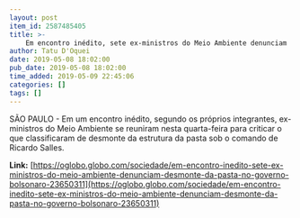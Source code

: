 ```yaml
---
layout: post
item_id: 2587485405
title: >-
    Em encontro inédito, sete ex-ministros do Meio Ambiente denunciam 'desmonte' da pasta no governo Bolsonaro
author: Tatu D'Oquei
date: 2019-05-08 18:02:00
pub_date: 2019-05-08 18:02:00
time_added: 2019-05-09 22:45:06
categories: []
tags: []
---
```


SÃO PAULO - Em um encontro inédito, segundo os próprios integrantes, ex-ministros do Meio Ambiente se reuniram nesta quarta-feira para criticar o que classificaram de desmonte da estrutura da pasta sob o comando de Ricardo Salles.

**Link:** [https://oglobo.globo.com/sociedade/em-encontro-inedito-sete-ex-ministros-do-meio-ambiente-denunciam-desmonte-da-pasta-no-governo-bolsonaro-23650311](https://oglobo.globo.com/sociedade/em-encontro-inedito-sete-ex-ministros-do-meio-ambiente-denunciam-desmonte-da-pasta-no-governo-bolsonaro-23650311)


